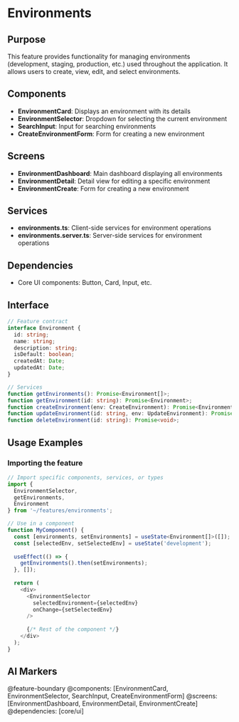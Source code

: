 # Environments

## Purpose
This feature provides functionality for managing environments (development, staging, production, etc.) used throughout the application. It allows users to create, view, edit, and select environments.

## Components
- **EnvironmentCard**: Displays an environment with its details
- **EnvironmentSelector**: Dropdown for selecting the current environment
- **SearchInput**: Input for searching environments
- **CreateEnvironmentForm**: Form for creating a new environment

## Screens
- **EnvironmentDashboard**: Main dashboard displaying all environments
- **EnvironmentDetail**: Detail view for editing a specific environment
- **EnvironmentCreate**: Form for creating a new environment

## Services
- **environments.ts**: Client-side services for environment operations
- **environments.server.ts**: Server-side services for environment operations

## Dependencies
- Core UI components: Button, Card, Input, etc.

## Interface
```typescript
// Feature contract
interface Environment {
  id: string;
  name: string;
  description: string;
  isDefault: boolean;
  createdAt: Date;
  updatedAt: Date;
}

// Services
function getEnvironments(): Promise<Environment[]>;
function getEnvironment(id: string): Promise<Environment>;
function createEnvironment(env: CreateEnvironment): Promise<Environment>;
function updateEnvironment(id: string, env: UpdateEnvironment): Promise<Environment>;
function deleteEnvironment(id: string): Promise<void>;
```

## Usage Examples

### Importing the feature
```typescript
// Import specific components, services, or types
import { 
  EnvironmentSelector, 
  getEnvironments, 
  Environment 
} from '~/features/environments';

// Use in a component
function MyComponent() {
  const [environments, setEnvironments] = useState<Environment[]>([]);
  const [selectedEnv, setSelectedEnv] = useState('development');
  
  useEffect(() => {
    getEnvironments().then(setEnvironments);
  }, []);
  
  return (
    <div>
      <EnvironmentSelector
        selectedEnvironment={selectedEnv}
        onChange={setSelectedEnv}
      />
      
      {/* Rest of the component */}
    </div>
  );
}
```

## AI Markers
@feature-boundary
@components: [EnvironmentCard, EnvironmentSelector, SearchInput, CreateEnvironmentForm]
@screens: [EnvironmentDashboard, EnvironmentDetail, EnvironmentCreate]
@dependencies: [core/ui]
